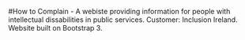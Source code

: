 #How to Complain - A webiste providing information for people with intellectual dissabilities in public services.
Customer: Inclusion Ireland.
Website built on Bootstrap 3.
